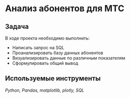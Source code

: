 # Анализ абонентов для МТС

## Задача

В ходе проекта необходимо выполнить: 
- Написать запрос на SQL
- Проанализировать базу данных абонентов
- Визуализировать данные по различным показателям
- Сформулировать общий вывод 

## Используемые инструменты

*Python, Pandas, matplotlib, plotly, SQL*
